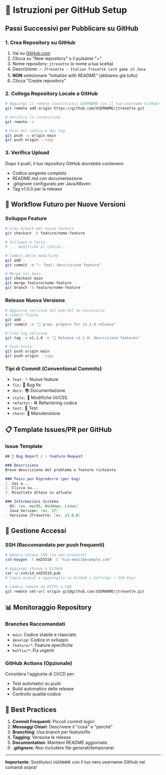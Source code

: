 # 🚀 Istruzioni per GitHub Setup

## Passi Successivi per Pubblicare su GitHub

### 1. Crea Repository su GitHub
1. Vai su [GitHub.com](https://github.com)
2. Clicca su "New repository" o il pulsante "+"
3. Nome repository: `jtresette` (o nome a tua scelta)
4. Descrizione: `🃏 JTresette - Italian Tresette card game in Java`
5. **NON** selezionare "Initialize with README" (abbiamo già tutto)
6. Clicca "Create repository"

### 2. Collega Repository Locale a GitHub
```bash
# Aggiungi il remote (sostituisci USERNAME con il tuo username GitHub)
git remote add origin https://github.com/USERNAME/jtresette.git

# Verifica la connessione
git remote -v

# Push del codice e dei tag
git push -u origin main
git push origin --tags
```

### 3. Verifica Upload
Dopo il push, il tuo repository GitHub dovrebbe contenere:
- Codice sorgente completo
- README.md con documentazione
- .gitignore configurato per Java/Maven
- Tag v1.0.0 per la release

## 🔄 Workflow Futuro per Nuove Versioni

### Sviluppo Feature
```bash
# Crea branch per nuova feature
git checkout -b feature/nome-feature

# Sviluppa e testa
# ... modifiche al codice ...

# Commit delle modifiche
git add .
git commit -m "✨ feat: descrizione feature"

# Merge nel main
git checkout main
git merge feature/nome-feature
git branch -d feature/nome-feature
```

### Release Nuova Versione
```bash
# Aggiorna versione nel pom.xml se necessario
# Commit finale
git add .
git commit -m "🔖 prep: prepare for v1.1.0 release"

# Crea tag versione
git tag -a v1.1.0 -m "🚀 Release v1.1.0: descrizione features"

# Push tutto
git push origin main
git push origin --tags
```

### Tipi di Commit (Conventional Commits)
- `feat:` ✨ Nuove feature
- `fix:` 🐛 Bug fix
- `docs:` 📚 Documentazione
- `style:` 💄 Modifiche UI/CSS
- `refactor:` ♻️ Refactoring codice
- `test:` 🧪 Test
- `chore:` 🔧 Manutenzione

## 📋 Template Issues/PR per GitHub

### Issue Template
```markdown
## 🐛 Bug Report / 💡 Feature Request

### Descrizione
Breve descrizione del problema o feature richiesta

### Passi per Riprodurre (per bug)
1. Vai a...
2. Clicca su...
3. Risultato atteso vs attuale

### Informazioni Sistema
- OS: [es. macOS, Windows, Linux]
- Java Version: [es. 17]
- Versione JTresette: [es. v1.0.0]
```

## 🔐 Gestione Accessi

### SSH (Raccomandato per push frequenti)
```bash
# Genera chiave SSH (se non presente)
ssh-keygen -t ed25519 -C "tua-email@example.com"

# Aggiungi chiave a GitHub
cat ~/.ssh/id_ed25519.pub
# Copia output e aggiungilo su GitHub > Settings > SSH Keys

# Cambia remote da HTTPS a SSH
git remote set-url origin git@github.com:USERNAME/jtresette.git
```

## 📊 Monitoraggio Repository

### Branches Raccomandati
- `main`: Codice stabile e rilasciato
- `develop`: Codice in sviluppo
- `feature/*`: Feature specifiche
- `hotfix/*`: Fix urgenti

### GitHub Actions (Opzionale)
Considera l'aggiunta di CI/CD per:
- Test automatici su push
- Build automatico delle release
- Controllo qualità codice

## 🎯 Best Practices

1. **Commit Frequenti**: Piccoli commit logici
2. **Messaggi Chiari**: Descrivere il "cosa" e "perché"
3. **Branching**: Usa branch per feature/fix
4. **Tagging**: Versiona le release
5. **Documentation**: Mantieni README aggiornato
6. **.gitignore**: Non includere file generati/temporanei

---

**Importante**: Sostituisci `USERNAME` con il tuo vero username GitHub nei comandi sopra!

